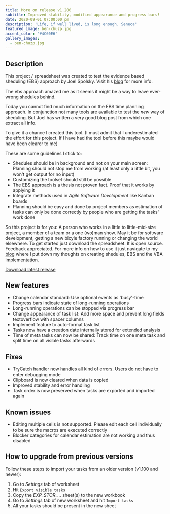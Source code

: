 ```yaml
---
title: More on release v1.200
subtitle: Improved stability, modified appearance and progress bars!
date: 2020-09-01 07:00:00 pm
description: 'Life, if well lived, is long enough. Seneca'
featured_image: ben-chuzp.jpg
accent_color: '#4C60E6'
gallery_images:
  - ben-chuzp.jpg
---
```


## Description
This project / spreadsheet was created to test the evidence based sheduling (EBS) approach by Joel Spolsky.
Visit his <a href="https://www.joelonsoftware.com/2007/10/26/evidence-based-scheduling/">blog</a> for more info.

The ebs approach amazed me as it seems it might be a way to leave ever-wrong shedules behind.

Today you cannot find much information on the EBS time planning approach. In conjunction not many tools are available to test the *new* way of sheduling. But Joel has written a very good blog post from which one extract all info.

To give it a chance I created this tool.
(I must admit that I underestimated the effort for this project. If I have had the tool before this maybe would have been clearer to me)

These are some guidelines I stick to:
* Shedules should be in background and not on your main screen: Planning should not stop me from working (at least only a little bit, you won't get output for no input)
* Customizing the toolset should still be possible
* The EBS approach is a thesis not proven fact. Proof that it works by applying it
* Integrate methods used in *Agile Software Development* like Kanban boards
* Planning should be easy and done by project members as estimation of tasks can only be done correctly by people who are getting the tasks' work done

So this project is for you: A person who works in a little to little-mid-size project, a member of a team or a one (wo)man show.
May it be for software development, getting a new bicyle factory running or changing the world elsewhere.
To get started just download the spreadsheet. It is open source. Feedback appreciated. For more info on how to use it just navigate to my <a href="{{ '/blog' | relative_url }}">blog</a> where I put down my thoughts on creating shedules, EBS and the VBA implementation.

<p class="h1">
				<a href="https://github.com/rap1ide/EbsSpread/tree/master/releases" class="button--fill">Download latest release</a>
</p>

## New features
* Change calendar standard: Use optional events as 'busy'-time 
* Progress bars indicate state of long-running operations
* Long-running operations can be stopped via progress bar
* Change appearance of task list: Add more space and prevent long fields textoverflow with spacer columns
* Implement feature to auto-format task list
* Tasks now have a creation date internally stored for extended analysis
* Time of meta tasks can now be shared: Track time on one meta task and split time on all visible tasks afterwards 


## Fixes
* TryCatch handler now handles all kind of errors. Users do not have to enter debugging mode
* Clipboard is now cleared when data is copied
* Improved stability and error handling
* Task order is now preserved when tasks are exported and imported again


## Known issues
* Editing multiple cells is not supported. Please edit each cell individually to be sure the macros are executed correctly
* Blocker categories for calendar estimation are not working and thus disabled


## How to upgrade from previous versions

Follow these steps to import your tasks from an older version (v1.100 and newer):

1. Go to  *Settings* tab of worksheet
1. Hit `Export visible tasks` 
1. Copy the *EXP_STOR_...* sheet(s) to the new workbook
1. Go to  *Settings* tab of new worksheet and hit `Import tasks`
1. All your tasks should be present in the new sheet
